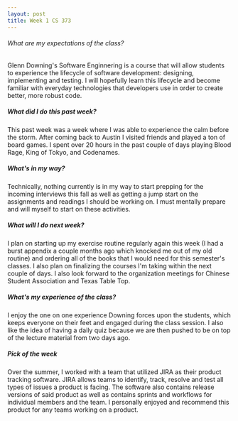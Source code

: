 ```yaml
---
layout: post
title: Week 1 CS 373
---
```


###### What are my expectations of the class?

Glenn Downing's Software Enginnering is a course that will allow students to experience the lifecycle of software development: designing, implementing and testing. I will hopefully learn this lifecycle and become familiar with everyday technologies that developers use in order to create better, more robust code.

##### What did I do this past week?

This past week was a week where I was able to experience the calm before the storm. After coming back to Austin I visited friends and played a ton of board games. I spent over 20 hours in the past couple of days playing Blood Rage, King of Tokyo, and Codenames.

##### What's in my way?

Technically, nothing currently is in my way to start prepping for the incoming interviews this fall as well as getting a jump start on the assignments and readings I should be working on. I must mentally prepare and will myself to start on these activities.

##### What will I do next week?

I plan on starting up my exercise routine regularly again this week (I had a burst appendix a couple months ago which knocked me out of my old routine) and ordering all of the books that I would need for this semester's classes. I also plan on finalizing the courses I'm taking within the next couple of days. I also look forward to the organization meetings for Chinese Student Association and Texas Table Top.

##### What's my experience of the class?

I enjoy the one on one experience Downing forces upon the students, which keeps everyone on their feet and engaged during the class session. I also like the idea of having a daily quiz because we are then pushed to be on top of the lecture material from two days ago.

##### Pick of the week

Over the summer, I worked with a team that utilized JIRA as their product tracking software. JIRA allows teams to identify, track, resolve and test all types of issues a product is facing. The software also contains release versions of said product as well as contains sprints and workflows for individual members and the team. I personally enjoyed and recommend this product for any teams working on a product.
